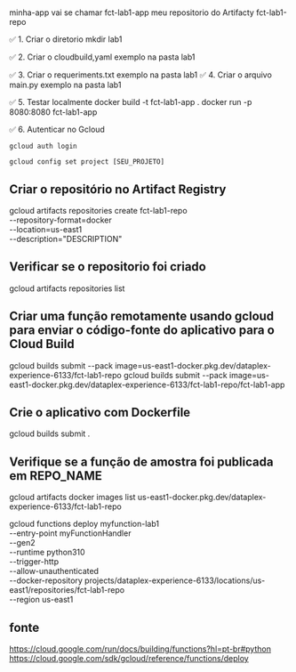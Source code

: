 #

minha-app vai se chamar fct-lab1-app
meu repositorio do Artifacty fct-lab1-repo


✅ 1. Criar o diretorio
	mkdir lab1

✅ 2. Criar o cloudbuild,yaml
	exemplo na pasta lab1


✅ 3. Criar o requeriments.txt
	exemplo na pasta lab1
✅ 4. Criar o arquivo main.py
	exemplo na pasta lab1

✅ 5. Testar localmente
	docker build -t fct-lab1-app .
	docker run -p 8080:8080 fct-lab1-app


✅ 6. Autenticar no Gcloud

	gcloud auth login
	
	gcloud config set project [SEU_PROJETO]


## Criar o repositório no Artifact Registry

gcloud artifacts repositories create fct-lab1-repo \
    --repository-format=docker \
    --location=us-east1 \
    --description="DESCRIPTION"
    
 
## Verificar se o repositorio foi criado
 
gcloud artifacts repositories list
    

## Criar uma função remotamente usando gcloud para enviar o código-fonte do aplicativo para o Cloud Build

gcloud builds submit --pack image=us-east1-docker.pkg.dev/dataplex-experience-6133/fct-lab1-repo
gcloud builds submit --pack image=us-east1-docker.pkg.dev/dataplex-experience-6133/fct-lab1-repo/fct-lab1-app


## Crie o aplicativo com Dockerfile

gcloud builds submit .

## Verifique se a função de amostra foi publicada em REPO_NAME

gcloud artifacts docker images list us-east1-docker.pkg.dev/dataplex-experience-6133/fct-lab1-repo


gcloud functions deploy myfunction-lab1 \
   --entry-point myFunctionHandler \
   --gen2 \
   --runtime python310 \
   --trigger-http \
   --allow-unauthenticated \
   --docker-repository projects/dataplex-experience-6133/locations/us-east1/repositories/fct-lab1-repo \
   --region us-east1



## fonte

https://cloud.google.com/run/docs/building/functions?hl=pt-br#python
https://cloud.google.com/sdk/gcloud/reference/functions/deploy

